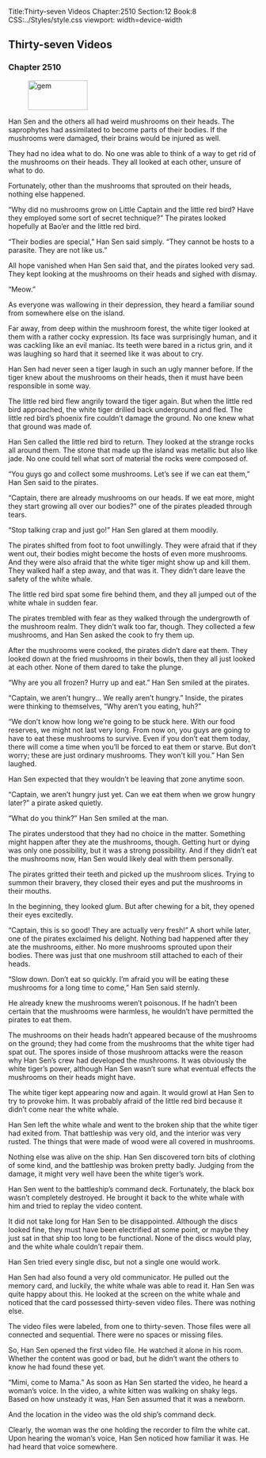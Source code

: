 Title:Thirty-seven Videos 
Chapter:2510 
Section:12 
Book:8 
CSS:../Styles/style.css 
viewport: width=device-width
  
## Thirty-seven Videos
### Chapter 2510
  
<figure>
	<img src="../Images/gem.gif" alt="gem" id="gem" width="120" height="60" />
</figure>
  

  
Han Sen and the others all had weird mushrooms on their heads. The saprophytes had assimilated to become parts of their bodies. If the mushrooms were damaged, their brains would be injured as well.

They had no idea what to do. No one was able to think of a way to get rid of the mushrooms on their heads. They all looked at each other, unsure of what to do.

Fortunately, other than the mushrooms that sprouted on their heads, nothing else happened.

“Why did no mushrooms grow on Little Captain and the little red bird? Have they employed some sort of secret technique?” The pirates looked hopefully at Bao’er and the little red bird.

“Their bodies are special,” Han Sen said simply. “They cannot be hosts to a parasite. They are not like us.”

All hope vanished when Han Sen said that, and the pirates looked very sad. They kept looking at the mushrooms on their heads and sighed with dismay.

“Meow.”

As everyone was wallowing in their depression, they heard a familiar sound from somewhere else on the island.

Far away, from deep within the mushroom forest, the white tiger looked at them with a rather cocky expression. Its face was surprisingly human, and it was cackling like an evil maniac. Its teeth were bared in a rictus grin, and it was laughing so hard that it seemed like it was about to cry.

Han Sen had never seen a tiger laugh in such an ugly manner before. If the tiger knew about the mushrooms on their heads, then it must have been responsible in some way.

The little red bird flew angrily toward the tiger again. But when the little red bird approached, the white tiger drilled back underground and fled. The little red bird’s phoenix fire couldn’t damage the ground. No one knew what that ground was made of.

Han Sen called the little red bird to return. They looked at the strange rocks all around them. The stone that made up the island was metallic but also like jade. No one could tell what sort of material the rocks were composed of.

“You guys go and collect some mushrooms. Let’s see if we can eat them,” Han Sen said to the pirates.

“Captain, there are already mushrooms on our heads. If we eat more, might they start growing all over our bodies?” one of the pirates pleaded through tears.

“Stop talking crap and just go!” Han Sen glared at them moodily.

The pirates shifted from foot to foot unwillingly. They were afraid that if they went out, their bodies might become the hosts of even more mushrooms. And they were also afraid that the white tiger might show up and kill them. They walked half a step away, and that was it. They didn’t dare leave the safety of the white whale.

The little red bird spat some fire behind them, and they all jumped out of the white whale in sudden fear.

The pirates trembled with fear as they walked through the undergrowth of the mushroom realm. They didn’t walk too far, though. They collected a few mushrooms, and Han Sen asked the cook to fry them up.

After the mushrooms were cooked, the pirates didn’t dare eat them. They looked down at the fried mushrooms in their bowls, then they all just looked at each other. None of them dared to take the plunge.

“Why are you all frozen? Hurry up and eat.” Han Sen smiled at the pirates.

“Captain, we aren’t hungry… We really aren’t hungry.” Inside, the pirates were thinking to themselves, “Why aren’t you eating, huh?”

“We don’t know how long we’re going to be stuck here. With our food reserves, we might not last very long. From now on, you guys are going to have to eat these mushrooms to survive. Even if you don’t eat them today, there will come a time when you’ll be forced to eat them or starve. But don’t worry; these are just ordinary mushrooms. They won’t kill you.” Han Sen laughed.

Han Sen expected that they wouldn’t be leaving that zone anytime soon.

“Captain, we aren’t hungry just yet. Can we eat them when we grow hungry later?” a pirate asked quietly.

“What do you think?” Han Sen smiled at the man.

The pirates understood that they had no choice in the matter. Something might happen after they ate the mushrooms, though. Getting hurt or dying was only one possibility, but it was a strong possibility. And if they didn’t eat the mushrooms now, Han Sen would likely deal with them personally.

The pirates gritted their teeth and picked up the mushroom slices. Trying to summon their bravery, they closed their eyes and put the mushrooms in their mouths.

In the beginning, they looked glum. But after chewing for a bit, they opened their eyes excitedly.

“Captain, this is so good! They are actually very fresh!” A short while later, one of the pirates exclaimed his delight. Nothing bad happened after they ate the mushrooms, either. No more mushrooms sprouted upon their bodies. There was just that one mushroom still attached to each of their heads.

“Slow down. Don’t eat so quickly. I’m afraid you will be eating these mushrooms for a long time to come,” Han Sen said sternly.

He already knew the mushrooms weren’t poisonous. If he hadn’t been certain that the mushrooms were harmless, he wouldn’t have permitted the pirates to eat them.

The mushrooms on their heads hadn’t appeared because of the mushrooms on the ground; they had come from the mushrooms that the white tiger had spat out. The spores inside of those mushroom attacks were the reason why Han Sen’s crew had developed the mushrooms. It was obviously the white tiger’s power, although Han Sen wasn’t sure what eventual effects the mushrooms on their heads might have.

The white tiger kept appearing now and again. It would growl at Han Sen to try to provoke him. It was probably afraid of the little red bird because it didn’t come near the white whale.

Han Sen left the white whale and went to the broken ship that the white tiger had exited from. That battleship was very old, and the interior was very rusted. The things that were made of wood were all covered in mushrooms.

Nothing else was alive on the ship. Han Sen discovered torn bits of clothing of some kind, and the battleship was broken pretty badly. Judging from the damage, it might very well have been the white tiger’s work.

Han Sen went to the battleship’s command deck. Fortunately, the black box wasn’t completely destroyed. He brought it back to the white whale with him and tried to replay the video content.

It did not take long for Han Sen to be disappointed. Although the discs looked fine, they must have been electrified at some point, or maybe they just sat in that ship too long to be functional. None of the discs would play, and the white whale couldn’t repair them.

Han Sen tried every single disc, but not a single one would work.

Han Sen had also found a very old communicator. He pulled out the memory card, and luckily, the white whale was able to read it. Han Sen was quite happy about this. He looked at the screen on the white whale and noticed that the card possessed thirty-seven video files. There was nothing else.

The video files were labeled, from one to thirty-seven. Those files were all connected and sequential. There were no spaces or missing files.

So, Han Sen opened the first video file. He watched it alone in his room. Whether the content was good or bad, but he didn’t want the others to know he had found these yet.

“Mimi, come to Mama.” As soon as Han Sen started the video, he heard a woman’s voice. In the video, a white kitten was walking on shaky legs. Based on how unsteady it was, Han Sen assumed that it was a newborn.

And the location in the video was the old ship’s command deck.

Clearly, the woman was the one holding the recorder to film the white cat. Upon hearing the woman’s voice, Han Sen noticed how familiar it was. He had heard that voice somewhere.
